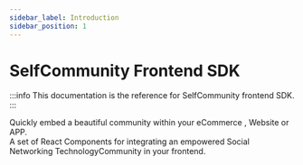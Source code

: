 ```yaml
---
sidebar_label: Introduction
sidebar_position: 1
---
```


# SelfCommunity Frontend SDK

:::info
This documentation is the reference for SelfCommunity frontend SDK.
:::

Quickly embed a beautiful community within your eCommerce , Website or APP.                                       
A set of React Components for integrating an empowered Social Networking TechnologyCommunity in your frontend.

